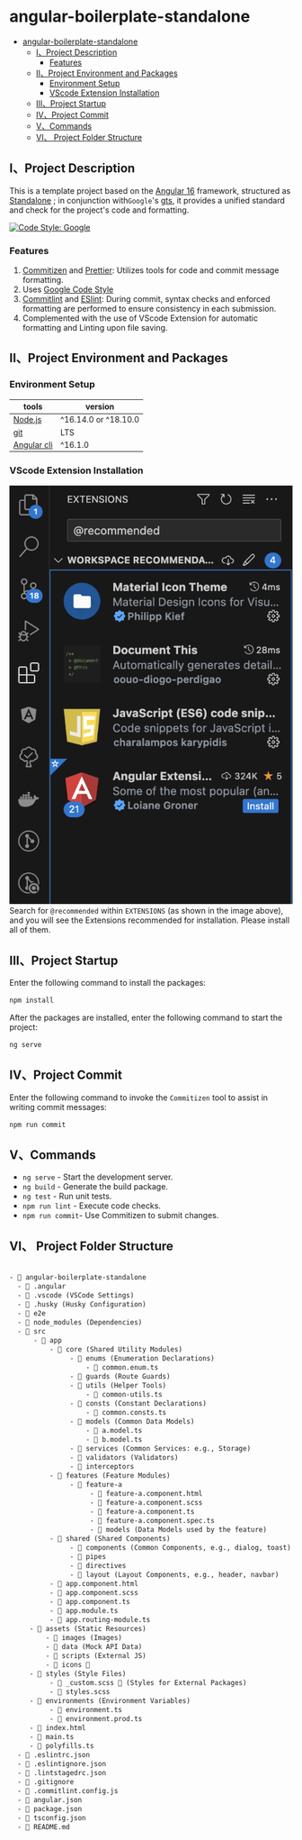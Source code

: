 # angular-boilerplate-standalone

- [angular-boilerplate-standalone](#angular-boilerplate-standalone)
  - [I、Project Description](#iproject-description)
    - [Features](#features)
  - [II、Project Environment and Packages](#iiproject-environment-and-packages)
    - [Environment Setup](#environment-setup)
    - [VScode Extension Installation](#vscode-extension-installation)
  - [III、Project Startup](#iiiproject-startup)
  - [IV、Project Commit](#ivproject-commit)
  - [V、Commands](#vcommands)
  - [VI、 Project Folder Structure](#vi-project-folder-structure)

## I、Project Description

This is a template project based on the [Angular 16](https://blog.angular.io/angular-v16-is-here-4d7a28ec680d?gi=442df58f98ce) framework, structured as [Standalone](https://angular.io/guide/standalone-components) ; in conjunction with`Google`'s [gts](https://github.com/google/gts), it provides a unified standard and check for the project's code and formatting.

[![Code Style: Google](https://img.shields.io/badge/code%20style-google-blueviolet.svg)](https://github.com/google/gts)

### Features

1. [Commitizen](https://github.com/commitizen/cz-cli) and [Prettier](https://prettier.io/): Utilizes tools for code and commit message formatting.
2. Uses [Google Code Style](https://github.com/google/gts)
3. [Commitlint](https://github.com/conventional-changelog/commitlint) and [ESlint](https://eslint.org/): During commit, syntax checks and enforced formatting are performed to ensure consistency in each submission.
4. Complemented with the use of VScode Extension for automatic formatting and Linting upon file saving.

## II、Project Environment and Packages

### Environment Setup

| tools                                        | version              |
| -------------------------------------------- | -------------------- |
| [Node.js](https://nodejs.org/zh-tw/download) | ^16.14.0 or ^18.10.0 |
| [git](https://git-scm.com/downloads)         | LTS                  |
| [Angular cli](https://angular.io/cli)        | ^16.1.0              |

### VScode Extension Installation

![image-1](./src/assets/pic-1.png)  
Search for `@recommended` within `EXTENSIONS` (as shown in the image above), and you will see the Extensions recommended for installation. Please install all of them.

## III、Project Startup

Enter the following command to install the packages:

```bash
npm install
```

After the packages are installed, enter the following command to start the project:

```bash
ng serve
```

## IV、Project Commit

Enter the following command to invoke the `Commitizen` tool to assist in writing commit messages:

```bash
npm run commit
```

## V、Commands

- `ng serve` - Start the development server.
- `ng build` - Generate the build package.
- `ng test` - Run unit tests.
- `npm run lint` - Execute code checks.
- `npm run commit`- Use Commitizen to submit changes.

## VI、 Project Folder Structure

```text

- 📂 angular-boilerplate-standalone
  - 📂 .angular
  - 📂 .vscode (VSCode Settings)
  - 📂 .husky (Husky Configuration)
  - 📂 e2e
  - 📂 node_modules (Dependencies)
  - 📂 src
      - 📂 app
          - 📂 core (Shared Utility Modules)
               - 📂 enums (Enumeration Declarations)
                   - 📄 common.enum.ts
               - 📂 guards (Route Guards)
               - 📂 utils (Helper Tools)
                   - 📄 common-utils.ts
               - 📂 consts (Constant Declarations)
                   - 📄 common.consts.ts
               - 📂 models (Common Data Models)
                   - 📄 a.model.ts
                   - 📄 b.model.ts
               - 📂 services (Common Services: e.g., Storage)
               - 📂 validators (Validators)
               - 📂 interceptors
          - 📂 features (Feature Modules)
               - 📂 feature-a
                    - 📄 feature-a.component.html
                    - 📄 feature-a.component.scss
                    - 📄 feature-a.component.ts
                    - 📄 feature-a.component.spec.ts
                    - 📂 models (Data Models used by the feature)
          - 📂 shared (Shared Components)
               - 📂 components (Common Components, e.g., dialog, toast)
               - 📂 pipes
               - 📂 directives
               - 📂 layout (Layout Components, e.g., header, navbar)
          - 📄 app.component.html
          - 📄 app.component.scss
          - 📄 app.component.ts
          - 📄 app.module.ts
          - 📄 app.routing-module.ts
     - 📂 assets (Static Resources)
         - 📂 images (Images)
         - 📂 data (Mock API Data)
         - 📂 scripts (External JS)
         - 📂 icons 🔸
     - 📂 styles (Style Files)
          - 📄 _custom.scss 🔸 (Styles for External Packages)
          - 📄 styles.scss
     - 📂 environments (Environment Variables)
          - 📄 environment.ts
          - 📄 environment.prod.ts
     - 📄 index.html
     - 📄 main.ts
     - 📄 polyfills.ts
  - 📄 .eslintrc.json
  - 📄 .eslintignore.json
  - 📄 .lintstagedrc.json
  - 📄 .gitignore
  - 📄 .commitlint.config.js
  - 📄 angular.json
  - 📄 package.json
  - 📄 tsconfig.json
  - 📄 README.md
```
